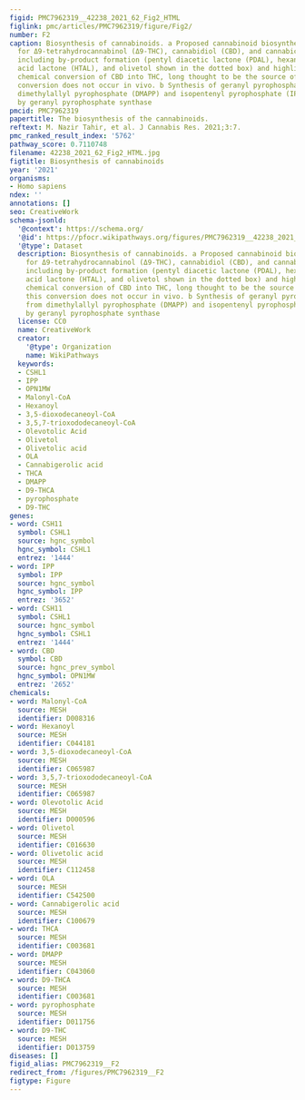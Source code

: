 ```yaml
---
figid: PMC7962319__42238_2021_62_Fig2_HTML
figlink: pmc/articles/PMC7962319/figure/Fig2/
number: F2
caption: Biosynthesis of cannabinoids. a Proposed cannabinoid biosynthetic pathway
  for Δ9-tetrahydrocannabinol (Δ9-THC), cannabidiol (CBD), and cannabichromene (CBC)
  including by-product formation (pentyl diacetic lactone (PDAL), hexanoyl triacetic
  acid lactone (HTAL), and olivetol shown in the dotted box) and highlighting the
  chemical conversion of CBD into THC, long thought to be the source of THC, but this
  conversion does not occur in vivo. b Synthesis of geranyl pyrophosphate (GPP) from
  dimethylallyl pyrophosphate (DMAPP) and isopentenyl pyrophosphate (IPP) catalyzed
  by geranyl pyrophosphate synthase
pmcid: PMC7962319
papertitle: The biosynthesis of the cannabinoids.
reftext: M. Nazir Tahir, et al. J Cannabis Res. 2021;3:7.
pmc_ranked_result_index: '5762'
pathway_score: 0.7110748
filename: 42238_2021_62_Fig2_HTML.jpg
figtitle: Biosynthesis of cannabinoids
year: '2021'
organisms:
- Homo sapiens
ndex: ''
annotations: []
seo: CreativeWork
schema-jsonld:
  '@context': https://schema.org/
  '@id': https://pfocr.wikipathways.org/figures/PMC7962319__42238_2021_62_Fig2_HTML.html
  '@type': Dataset
  description: Biosynthesis of cannabinoids. a Proposed cannabinoid biosynthetic pathway
    for Δ9-tetrahydrocannabinol (Δ9-THC), cannabidiol (CBD), and cannabichromene (CBC)
    including by-product formation (pentyl diacetic lactone (PDAL), hexanoyl triacetic
    acid lactone (HTAL), and olivetol shown in the dotted box) and highlighting the
    chemical conversion of CBD into THC, long thought to be the source of THC, but
    this conversion does not occur in vivo. b Synthesis of geranyl pyrophosphate (GPP)
    from dimethylallyl pyrophosphate (DMAPP) and isopentenyl pyrophosphate (IPP) catalyzed
    by geranyl pyrophosphate synthase
  license: CC0
  name: CreativeWork
  creator:
    '@type': Organization
    name: WikiPathways
  keywords:
  - CSHL1
  - IPP
  - OPN1MW
  - Malonyl-CoA
  - Hexanoyl
  - 3,5-dioxodecaneoyl-CoA
  - 3,5,7-trioxododecaneoyl-CoA
  - Olevotolic Acid
  - Olivetol
  - Olivetolic acid
  - OLA
  - Cannabigerolic acid
  - THCA
  - DMAPP
  - D9-THCA
  - pyrophosphate
  - D9-THC
genes:
- word: CSH11
  symbol: CSHL1
  source: hgnc_symbol
  hgnc_symbol: CSHL1
  entrez: '1444'
- word: IPP
  symbol: IPP
  source: hgnc_symbol
  hgnc_symbol: IPP
  entrez: '3652'
- word: CSH11
  symbol: CSHL1
  source: hgnc_symbol
  hgnc_symbol: CSHL1
  entrez: '1444'
- word: CBD
  symbol: CBD
  source: hgnc_prev_symbol
  hgnc_symbol: OPN1MW
  entrez: '2652'
chemicals:
- word: Malonyl-CoA
  source: MESH
  identifier: D008316
- word: Hexanoyl
  source: MESH
  identifier: C044181
- word: 3,5-dioxodecaneoyl-CoA
  source: MESH
  identifier: C065987
- word: 3,5,7-trioxododecaneoyl-CoA
  source: MESH
  identifier: C065987
- word: Olevotolic Acid
  source: MESH
  identifier: D000596
- word: Olivetol
  source: MESH
  identifier: C016630
- word: Olivetolic acid
  source: MESH
  identifier: C112458
- word: OLA
  source: MESH
  identifier: C542500
- word: Cannabigerolic acid
  source: MESH
  identifier: C100679
- word: THCA
  source: MESH
  identifier: C003681
- word: DMAPP
  source: MESH
  identifier: C043060
- word: D9-THCA
  source: MESH
  identifier: C003681
- word: pyrophosphate
  source: MESH
  identifier: D011756
- word: D9-THC
  source: MESH
  identifier: D013759
diseases: []
figid_alias: PMC7962319__F2
redirect_from: /figures/PMC7962319__F2
figtype: Figure
---
```


